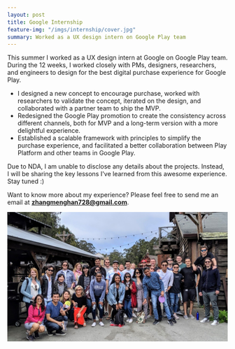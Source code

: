 ```yaml
---
layout: post
title: Google Internship
feature-img: "/imgs/internship/cover.jpg"
summary: Worked as a UX design intern on Google Play team
---
```


This summer I worked as a UX design intern at Google on Google Play team. During the 12 weeks, I worked closely with PMs, designers, researchers, and engineers to design for the best digital purchase experience for Google Play.
* I designed a new concept to encourage purchase, worked with researchers to validate the concept, iterated on the design, and collaborated with a partner team to ship the MVP.
* Redesigned the Google Play promotion to create the consistency across different channels, both for MVP and a long-term version with a more delightful experience.
* Established a scalable framework with principles to simplify the purchase experience, and facilitated a better collaboration between Play Platform and other teams in Google Play.

Due to NDA, I am unable to disclose any details about the projects. Instead, I will be sharing the key lessons I've learned from this awesome experience. Stay tuned :)

Want to know more about my experience? Please feel free to send me an email at <strong>zhangmenghan728@gmail.com</strong>.

![image](/imgs/internship/photo.jpg)
